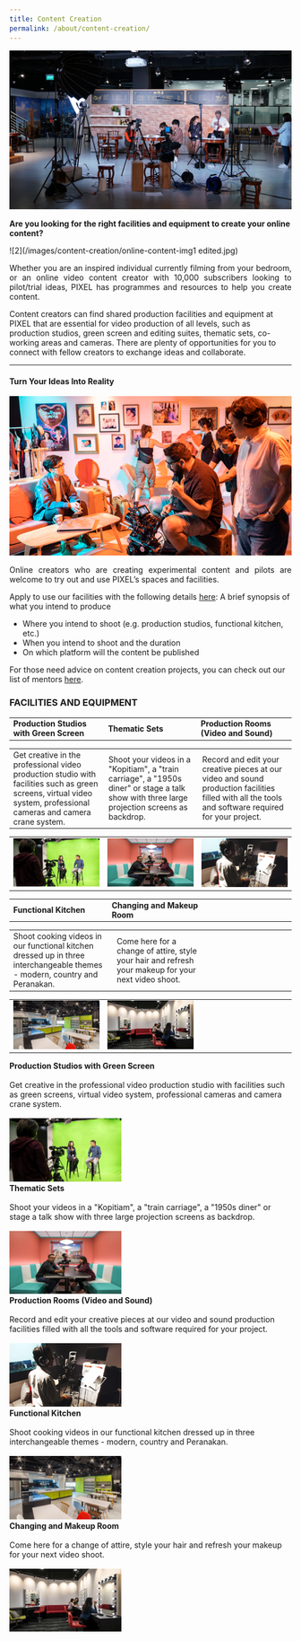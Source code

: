 ```yaml
---
title: Content Creation
permalink: /about/content-creation/
---
```

![1](/images/content-creation/online-content-edited.jpg)

**Are you looking for the right facilities and equipment to create your online content?**

![2](/images/content-creation/online-content-img1 edited.jpg)

<p align="justify">Whether you are an inspired individual currently filming from your bedroom, or an online video content creator with 10,000 subscribers looking to pilot/trial ideas, PIXEL has programmes and resources to help you create content.

Content creators can find shared production facilities and equipment at PIXEL that are essential for video production of all levels, such as production studios, green screen and editing suites, thematic sets, co-working areas and cameras. There are plenty of opportunities for you to connect with fellow creators to exchange ideas and collaborate.</p>

---

#### Turn Your Ideas Into Reality

![3](/images/content-creation/Content-Creation_Img1_630-x-355.png)

<p align="justify">
  Online creators who are creating experimental content and pilots are welcome to try out and use PIXEL’s spaces and facilities.

Apply to use our facilities with the following details <a href="https://forms.cwp.gov.sg/venuerequest/FormIUC5W" target="_blank">here</a>:
A brief synopsis of what you intend to produce
<ul>
  <li>Where you intend to shoot (e.g. production studios, functional kitchen, etc.)</li>
  <li>When you intend to shoot and the duration</li>
  <li>On which platform will the content be published</li>
</ul>

For those need advice on content creation projects, you can check out our list of mentors <a href="/community/mentorship-programme/">here</a>.</p>

<h3>FACILITIES AND EQUIPMENT</h3>

<table width="600" cellpadding="15px" border="0px" cellspacing="0" align="center">
       <tr width="600">
              <td width="200"><b>Production Studios with Green Screen</b></td>
              <td width="200"><b>Thematic Sets</b></td>
              <td width="200"><b>Production Rooms (Video and Sound)</b></td>
       </tr>
  </table>
  <table width="600" cellpadding="15px" border="0px" cellspacing="0" align="center">
       <tr width="600">
              <td width="200">Get creative in the professional video production studio with facilities such as green screens, virtual video system, professional cameras and camera crane system.</td>
              <td width="200">Shoot your videos in a "Kopitiam", a "train carriage", a "1950s diner" or stage a talk show with three large projection screens as backdrop.</td>
              <td width="200">Record and edit your creative pieces at our video and sound production facilities filled with all the tools and software required for your project.</td>
       </tr>
  </table>
  <table width="600" cellpadding="15px" border="0px" cellspacing="0" align="center">
       <tr width="600">
              <td width="200"><img src="/images/facilities/facilities-and-equipment/IMG_8110-green-screen-2.jpg" width="200"></td>
              <td width="200"><img src="/images/facilities/facilities-and-equipment/IMG_8133-theme-mtg-room-2.jpg" width="200"></td>
              <td width="200"><img src="/images/facilities/facilities-and-equipment/Production-Room_630-x-355.png" width="200"></td>
       </tr>
  </table>
 <table width="600" cellpadding="15px" border="0px" cellspacing="0" align="center">
   <tr width="600">
              <td width="200"><b>Functional Kitchen</b></td>
              <td width="200"><b>Changing and Makeup Room</b></td>
              <td width="200"><b> </b></td>
       </tr>
  </table>
  <table width="600" cellpadding="15px" border="0px" cellspacing="0" align="center">
       <tr width="600">
              <td width="200">Shoot cooking videos in our functional kitchen dressed up in three interchangeable themes - modern, country and Peranakan.</td>
              <td width="200">Come here for a change of attire, style your hair and refresh your makeup for your next video shoot.</td>
              <td width="200"> </td>
       </tr>
  </table>
  <table width="600" cellpadding="15px" border="0px" cellspacing="0" align="center">
       <tr width="600">
              <td width="200"><img src="/images/facilities/facilities-and-equipment/lv1-kitchen.jpg" width="200"></td>
              <td width="200"><img src="/images/facilities/facilities-and-equipment/IMG_8084-makeup.jpg" width="200"></td>
              <td width="200"></td>
       </tr>
       </table>
       
<div class="row">
  <div class="column">
    <div class="header"><b>Production Studios with Green Screen</b></div><br>
    <div class="para">Get creative in the professional video production studio with facilities such as green screens, virtual video system, professional cameras and camera crane system.</div><br>
         <img src="/images/facilities/facilities-and-equipment/IMG_8110-green-screen-2.jpg" width="200">
  </div>
  <div class="column">
    <div class="header"><b>Thematic Sets</b></div><br>
    <div class="para">Shoot your videos in a "Kopitiam", a "train carriage", a "1950s diner" or stage a talk show with three large projection screens as backdrop.</div><br><img src="/images/facilities/facilities-and-equipment/IMG_8133-theme-mtg-room-2.jpg" width="200">
  </div>
  <div class="column">
    <div class="header"><b>Production Rooms (Video and Sound)</b></div><br>
    <div class="para">Record and edit your creative pieces at our video and sound production facilities filled with all the tools and software required for your project.</div><br><img src="/images/facilities/facilities-and-equipment/Production-Room_630-x-355.png" width="200">
    </div>
       </div>
<div class="row">
  <div class="column">
    <div class="header"><b>Functional Kitchen</b></div><br>
    <div class="para">Shoot cooking videos in our functional kitchen dressed up in three interchangeable themes - modern, country and Peranakan.</div><br>
         <img src="/images/facilities/facilities-and-equipment/lv1-kitchen.jpg" width="200">
  </div>
  <div class="column">
    <div class="header"><b>Changing and Makeup Room</b></div><br>
    <div class="para">Come here for a change of attire, style your hair and refresh your makeup for your next video shoot.</div><br><img src="/images/facilities/facilities-and-equipment/IMG_8084-makeup.jpg" width="200">
  </div>
  <div class="column">
    <div class="header"> </div><br>
    <div class="para"> 
    </div>
       </div>
